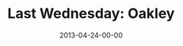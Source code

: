---
layout: message
category: message
series: "Rhythm"
title: "Last Wednesday: Oakley"
date: 2013-04-24-00-00
message_id: 782
video-description: "Last Wednesday April 2013- Oakley"
video-title: "Last Wednesday April 2013- Oakley"
video: "https://s3.amazonaws.com/crossroadsvideomessages/042413-LW-Oakley.mp4"
video-poster: "https://www.crossroads.net/uploadedfiles/042413-LW-Oakley-still.jpg"
audio-description: "Last Wednesday April 2013 - Oakley"
audio: "http://www.crossroads.net/players/media/hq/042413-LW-Oakley.mp3"
audio-title: "Last Wednesday April 2013 - Oakley"
audio-duration: "14:07"
---